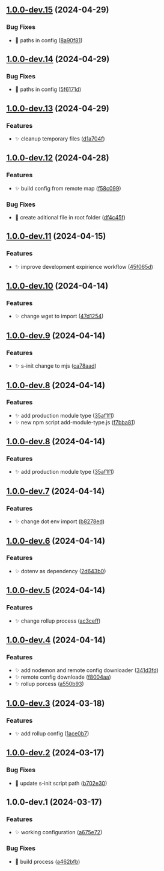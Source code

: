 ## [1.0.0-dev.15](https://github.com/SebastianWesolowski/s-update-manager/compare/v1.0.0-dev.14...v1.0.0-dev.15) (2024-04-29)


### Bug Fixes

* 🐛 paths in config ([8a90f81](https://github.com/SebastianWesolowski/s-update-manager/commit/8a90f8181f1531f9c44b37b8909980f13f365d49))

## [1.0.0-dev.14](https://github.com/SebastianWesolowski/s-update-manager/compare/v1.0.0-dev.13...v1.0.0-dev.14) (2024-04-29)


### Bug Fixes

* 🐛 paths in config ([5f6171d](https://github.com/SebastianWesolowski/s-update-manager/commit/5f6171d9603196d6af1ae6567496f271ad8d231b))

## [1.0.0-dev.13](https://github.com/SebastianWesolowski/s-update-manager/compare/v1.0.0-dev.12...v1.0.0-dev.13) (2024-04-29)


### Features

* ✨ cleanup temporary files ([d1a704f](https://github.com/SebastianWesolowski/s-update-manager/commit/d1a704f2e5e8346ee38ef34120bc69dfba5efae3))

## [1.0.0-dev.12](https://github.com/SebastianWesolowski/s-update-manager/compare/v1.0.0-dev.11...v1.0.0-dev.12) (2024-04-28)


### Features

* ✨ build config from remote map ([f58c099](https://github.com/SebastianWesolowski/s-update-manager/commit/f58c0990c2192431340dc72731a9267d84107e21))


### Bug Fixes

* 🐛 create aditional file in root folder ([df4c45f](https://github.com/SebastianWesolowski/s-update-manager/commit/df4c45f16597dfb178753ed3638fb2b21e93a427))

## [1.0.0-dev.11](https://github.com/SebastianWesolowski/s-update-manager/compare/v1.0.0-dev.10...v1.0.0-dev.11) (2024-04-15)


### Features

* ✨ improve development expirience workflow ([45f065d](https://github.com/SebastianWesolowski/s-update-manager/commit/45f065d01ebfdb938f426b00198c111e6fc72e4b))

## [1.0.0-dev.10](https://github.com/SebastianWesolowski/s-update-manager/compare/v1.0.0-dev.9...v1.0.0-dev.10) (2024-04-14)


### Features

* ✨ change wget to import ([47d1254](https://github.com/SebastianWesolowski/s-update-manager/commit/47d1254c9365399310b612adbc2cc5a555313f0b))

## [1.0.0-dev.9](https://github.com/SebastianWesolowski/s-update-manager/compare/v1.0.0-dev.8...v1.0.0-dev.9) (2024-04-14)


### Features

* ✨ s-init change to mjs ([ca78aad](https://github.com/SebastianWesolowski/s-update-manager/commit/ca78aad109b9d9487c393351ebfaa68e0d6b6bf3))

## [1.0.0-dev.8](https://github.com/SebastianWesolowski/s-update-manager/compare/v1.0.0-dev.7...v1.0.0-dev.8) (2024-04-14)


### Features

* ✨ add production module type ([35af1f1](https://github.com/SebastianWesolowski/s-update-manager/commit/35af1f1e1eb349a5e2849e980d12ba5537aab7de))
* ✨ new npm script add-module-type.js ([f7bba81](https://github.com/SebastianWesolowski/s-update-manager/commit/f7bba81d6cdda3e59f8fb6f9cca81520d839fdf5))

## [1.0.0-dev.8](https://github.com/SebastianWesolowski/s-update-manager/compare/v1.0.0-dev.7...v1.0.0-dev.8) (2024-04-14)


### Features

* ✨ add production module type ([35af1f1](https://github.com/SebastianWesolowski/s-update-manager/commit/35af1f1e1eb349a5e2849e980d12ba5537aab7de))

## [1.0.0-dev.7](https://github.com/SebastianWesolowski/s-update-manager/compare/v1.0.0-dev.6...v1.0.0-dev.7) (2024-04-14)


### Features

* ✨ change dot env import ([b8278ed](https://github.com/SebastianWesolowski/s-update-manager/commit/b8278ed83a64e5ac070c147930118b4611449990))

## [1.0.0-dev.6](https://github.com/SebastianWesolowski/s-update-manager/compare/v1.0.0-dev.5...v1.0.0-dev.6) (2024-04-14)


### Features

* ✨ dotenv as dependency ([2d643b0](https://github.com/SebastianWesolowski/s-update-manager/commit/2d643b0ceb8277a7939ea315ba0deb4a68ea77ec))

## [1.0.0-dev.5](https://github.com/SebastianWesolowski/s-update-manager/compare/v1.0.0-dev.4...v1.0.0-dev.5) (2024-04-14)


### Features

* ✨ change rollup process ([ac3ceff](https://github.com/SebastianWesolowski/s-update-manager/commit/ac3ceff56419e4b054d52be09ad3622a9bc9bce1))

## [1.0.0-dev.4](https://github.com/SebastianWesolowski/s-update-manager/compare/v1.0.0-dev.3...v1.0.0-dev.4) (2024-04-14)


### Features

* ✨ add nodemon and remote config downloader ([341d3fd](https://github.com/SebastianWesolowski/s-update-manager/commit/341d3fd2bfb20e35b6d81bc983d1d2fca99c768c))
* ✨ remote config downloade ([f8004aa](https://github.com/SebastianWesolowski/s-update-manager/commit/f8004aad8b124239f3e31dd0e05b1c8cc4bf090c))
* ✨ rollup porcess ([a550b93](https://github.com/SebastianWesolowski/s-update-manager/commit/a550b9333003953d47a60acb93cb6fde6020349b))

## [1.0.0-dev.3](https://github.com/SebastianWesolowski/s-update-manager/compare/v1.0.0-dev.2...v1.0.0-dev.3) (2024-03-18)


### Features

* ✨ add rollup config ([1ace0b7](https://github.com/SebastianWesolowski/s-update-manager/commit/1ace0b7419b97c7c5663b4be9d3398d868b71e83))

## [1.0.0-dev.2](https://github.com/SebastianWesolowski/s-update-manager/compare/v1.0.0-dev.1...v1.0.0-dev.2) (2024-03-17)


### Bug Fixes

* 🐛 update s-init script path ([b702e30](https://github.com/SebastianWesolowski/s-update-manager/commit/b702e30220ed7739ea0539b6270ceb15f3f44151))

## 1.0.0-dev.1 (2024-03-17)


### Features

* ✨ working configuration ([a675e72](https://github.com/SebastianWesolowski/s-update-manager/commit/a675e72a1beda0559da55976095c3daeb7538aa0))


### Bug Fixes

* 🐛 build process ([a462bfb](https://github.com/SebastianWesolowski/s-update-manager/commit/a462bfb93f942cf89d4d7e2d97a43d91b4c9a6bc))
